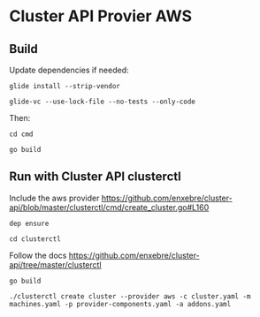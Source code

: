 # Cluster API Provier AWS

## Build
Update dependencies if needed:

`glide install --strip-vendor`

`glide-vc --use-lock-file --no-tests --only-code`

Then:

`cd cmd`

`go build`

## Run with Cluster API clusterctl
Include the aws provider https://github.com/enxebre/cluster-api/blob/master/clusterctl/cmd/create_cluster.go#L160

`dep ensure`

`cd clusterctl`

Follow the docs https://github.com/enxebre/cluster-api/tree/master/clusterctl

`go build`

`./clusterctl create cluster --provider aws -c cluster.yaml -m machines.yaml -p provider-components.yaml -a addons.yaml`
